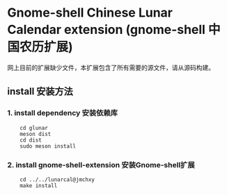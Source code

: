 # Gnome-shell Chinese Lunar Calendar extension (gnome-shell 中国农历扩展)

网上目前的扩展缺少文件，本扩展包含了所有需要的源文件，请从源码构建。


## install 安装方法

### 1. install dependency 安装依赖库

```
	cd glunar
	meson dist
	cd dist
	sudo meson install
```

### 2. install gnome-shell-extension 安装Gnome-shell扩展

```
	cd ../../lunarcal@jmchxy
	make install
```

